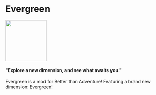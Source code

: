 # Evergreen

<img height="128" src="https://imgur.com/a/irVcvoB" width="128"/>

#### "Explore a new dimension, and see what awaits you."

Evergreen is a mod for Better than Adventure! Featuring a brand new dimension: Evergreen!
